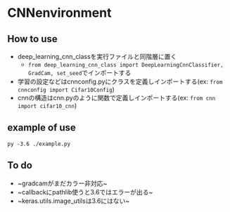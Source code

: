 # CNNenvironment
## How to use
- deep_learning_cnn_classを実行ファイルと同階層に置く
  - `from deep_learning_cnn_class import DeepLearningCnnClassifier, GradCam, set_seed`でインポートする
- 学習の設定などはcnnconfig.pyにクラスを定義しインポートする(ex: `from cnnconfig import Cifar10Config`)
- cnnの構造はcnn.pyのように関数で定義しインポートする(ex: `from cnn import cifar10_cnn`)

## example of use
`py -3.6 ./example.py`

## To do
- ~gradcamがまだカラー非対応~
- ~callbackにpathlib使うと3.6ではエラーが出る~
- ~keras.utils.image_utilsは3.6にはない~
